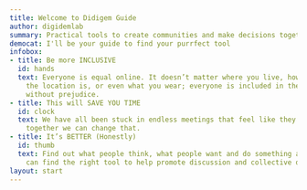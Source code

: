 ```yaml
---
title: Welcome to Didigem Guide
author: digidemlab
summary: Practical tools to create communities and make decisions together.
democat: I'll be your guide to find your purrfect tool
infobox:
- title: Be more INCLUSIVE
  id: hands
  text: Everyone is equal online. It doesn’t matter where you live, how accessible
    the location is, or even what you wear; everyone is included in the discussion
    without prejudice.
- title: This will SAVE YOU TIME
  id: clock
  text: We have all been stuck in endless meetings that feel like they’re going nowhere;
    together we can change that.
- title: It’s BETTER (Honestly)
  id: thumb
  text: Find out what people think, what people want and do something about it. We
    can find the right tool to help promote discussion and collective decisions.
layout: start
---
```

